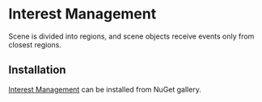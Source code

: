 # Interest Management

Scene is divided into regions, and scene objects receive events only from closest regions.

## Installation

[Interest Management](https://www.nuget.org/packages/InterestManagement/) can be installed from NuGet gallery.
